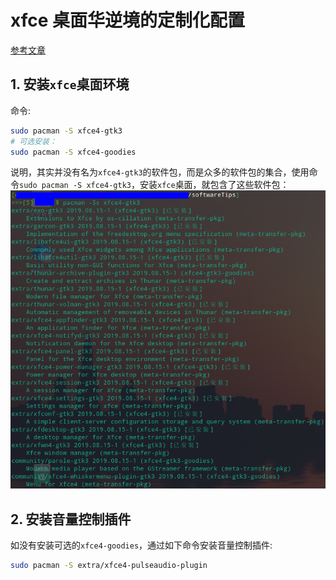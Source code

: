 # xfce 桌面华逆境的定制化配置
[参考文章](https://www.cnblogs.com/sztom/p/13365762.html)
## 1. 安装`xfce`桌面环境
命令:<br>
```bash
sudo pacman -S xfce4-gtk3
# 可选安装：
sudo pacman -S xfce4-goodies
```
说明，其实并没有名为`xfce4-gtk3`的软件包，而是众多的软件包的集合，使用命令`sudo pacman -S xfce4-gtk3`，安装`xfce`桌面，就包含了这些软件包：<br>
![](./_pictures_/xfce4-gtk3-2021-09-04_20-39.png)

## 2. 安装音量控制插件
如没有安装可选的`xfce4-goodies`，通过如下命令安装音量控制插件:<br>

```bash
sudo pacman -S extra/xfce4-pulseaudio-plugin
```
